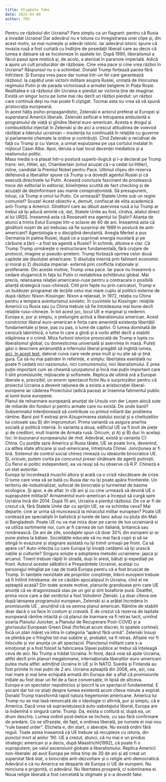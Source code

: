 ```yaml
---
title: Stigmate fake
date: 2025-03-06
author: TRU
---
```

Pentru ce războiul din Ucraina? Pare simplu ca un flagrant: pentru că Rusia a invadat Ucraina! Dar adevărul nu e totuna cu înregistrarea unei clipe și, din acest motiv, se mai numește și adevăr istoric. Iar adevărul istoric spune că invazia rusă a fost curtată cu îndîrjire de posedații liberali care au decis că lumea e datoare să se încoloneze în spatele lor. După 1990, liberalismul a făcut pasul spre mistică și, de acolo, a aterizat în paranoie imperială. Adică a ajuns un cult producător de războaie.
Cine vrea pace și cine vrea război în Ucraina? Răspunsul nu s-a schimbat. Donald Trump forțează pacea fără întîrziere. Și Europa vrea pace dar numai într-un fel care garantează războiul: la capătul unei victorii militare asupra Rusiei, urmată de înlocuirea regimului Putin și de parada victorioasă a armatei belgiene în Piața Roșie.
Realitatea e că războiul din Ucraina e pierdut iar victoria ține de imaginar. Există un singur lucru pe lume mai rău decît un război pierdut: un război care continuă deși nu mai poate fi cîștigat. Tocmai asta nu vrea să vă spună aristocrația europeană.  
În acest hățiș psiho-propagandistic, Zelenski e actorul preferat al Europei și superstarul Americii liberale. Zelenski zeificat e întruparea ambulantă a programului de viață și gîndire liberal euro-american. Acesta e drogul și combustibilul injectat în Zelenski și de aici a crescut atitudinea de voievod răsfățat a liderului ucrainian – insolența lui continuată în relațiile cu guverne și parlamente chemate la ordine și contribuții. Cînd Zelenski a recidivat de față cu Trump și cu Vance, a urmat expulzarea pe ușa cortului instalat în mijlocul Casei Albe.
Apoi, deruta a luat locul decenței mediatice și a realismului politic.  
Mass media s-a plasat într-o postură superb-ilogică și l-a declarat pe Trump trans: ieri, Hitler, azi, Chamberlain (omul acuzat că i-a cedat lui Hitler), mîine, candidat la Premiul Nobel pentru Pace.
Ultimul clișeu din rezerva defensivă a liberalilor spune că Trump s-a dovedit agentul Rusiei și că execută directivele lui Putin. Această concluzie fascinant de prostească trece din editorial în editorial, bineînțeles scutită de fact checking și de acuzații de dezinformare sau manie conspiraționistă. Să presupunem, totuși, că Trump e omul lui Putin. Ce urmează? Statele Unite sub un regim comunist? Scuze! Acest obiectiv e, demult, confiscat de elita academică anti-Trump a Americii.
Gînditorii care au dibuit aservirea rusă a lui Trump ar trebui să își aducă aminte că, da!, Statele Unite au fost, cîndva, aliatul direct al lui URSS. Înseamnă asta că Roosevelt era agentul lui Stalin? Alianța de atunci a trimis Estul Europei într-o sclavie de 40 de ani. Înseamnă asta că gînditorii noștri de azi trebuiau să fie surprinși de 1989 în postură de anti-americani? Agentologia e o disciplină derutantă. Anegla Merkel a pus Germania în palma Rusiei, după ce a suprimat energia nucelară și pe cărbune a țării – a fost ea agentă a Rusiei?
În schimb, altceva e clar. Că Trump Trump urmărește o restructurare fundamentală, fără cruțare de protocol, imagine și pseudo-prieteni. Trump forțează oprirea celor două capitole ale disoluției americane: 1) disoluția internă prin faliment economic și moral și 2) disoluția imperial- externă prin conflicte iraționale și proliferante.
Din aceste motive, Trump vrea pace. Iar pace nu înseamnă o cedare slugarnică în fața lui Putin ci restabilirea echilibrului global. Mai precis, relansarea relației americano-ruse pentru a contracara o posibilă alianță strategică ruso-chineză. Citit prin fapte nu prin caricaturi, Trump e un buldozer programat de lecțiile celui mai mare cuplu al politicii externe de după război: Nixon-Kissinger. Nixon a relansat, în 1972, relația cu China pentru a tempera aventurismul sovietic. În cuvintele lui Kissinger: relațiile Americii cu Rusia sau cu China trebuie să fie întotdeauna mai bune decît relațiile ruso-chineze.
În tot acest joc, locul UE e marginal și nedemn. Europa e, pur și simplu, o prelungire activă a liberalismului american. Acest constrictor liberal euro-american e forța care amenință existența libertății fundamentale și țese, pas cu pas, o lume de captivi. O lumea dominată de cenzură labirintică, o lume în care a gîndi și a vorbi altfel decît a stabilit stăpînirea e o crimă. Miza furtunii istorice provocată de Trump e lupta cu liberalismul global, cu domesticirea universală și aservirea în masă. Puteți găsi o descriere amănunțită a infernului liberal pregătit să înghită lumea, [aici, în acest text](https://theupheaval.substack.com/p/vances-real-message-to-europe-give?utm_source=post-email-title&publication_id=330796&post_id=158311114&utm_campaign=email-post-title&isFreemail=true&r=c2vpv&triedRedirect=true&utm_medium=email), datorat cuiva care vede prea mult și nu știe să-și țină gura.
Ca să nu mai patinăm în referințe, e simplu: libertatea esențială nu poate fi cedată nici nazismului, nici comunismului, nici liberalismului. E prea puțin important cum se cheamă uzurpatorul și încă mai puțin important care îi sînt promisiunile, mijloacele și sofismele.
Replica de ultimă oră a Europei liberale e, previzibil, un enorm spectacol fictiv.Nu e surprinzător pentru că proiectul Ucraina a devenit rațiunea de a exista a aristocrației liberal-europene iar căderea Proiectului (adică pacea) ar însemna falimentul public al lumii bune europene.  
Planul de reînarmare europeană anunțat de Ursula von der Leyen alocă sute de miliarde din fonduri și pentru armate care nu există. De unde banii? Subsemnatul intenționează să contribuie cu primul miliard dar problema rămîne.
Banii pot fi extrași prin A)suprimarea statului social și a cheltuielilor lui colosale sau B) din împrumuturi. Prima variantă va asigura anarhia socială și politică internă. În varianta a doua, edificiul UE va fi lovit de piețe și de creditori, mult înainte de Armata rusă. Oricum, și A) și B) duc în același loc: în buzunarul europeanului de rînd. Adevărat, există și varianta C): China. Cu punțile spre America și Rusia tăiate, UE se poate livra, devenind, ca atîtea state africane și sud-americane, întreținuta Chinei. Joncțiunea ar fi lină. Sistemul de control social chinez rimează cu idealurile birocratice UE. Și, oricum, putem conta pe concursul presei vînătoare de agenți putiniști. Cu flerul ei politic independent, ea va reuși să nu observe că R.P. Chineză e un stat autoritar.  
Europa își încordează mușchii altora și arată ca o criză născătoare de crize. O lume care vrea să se bată cu Rusia dar nu își poate apăra frontierele. Un teritoriu de-industrializat, sufocat de birocrație și turmentat de basme ecologice. Și apoi, e de aflat: în cîți ani și cu cine urmează să devină UE o supraputere militară? Armamentul euro-american a început să curgă spre Ucraina încă din 2014. După 10 ani, Ucraina a pierdut războiul. De ce ar fi de crezut că, fără Statele Unite dar cu sprijin UE, se va schimba ceva?
Mai departe: cine ar urma să muncească la miracolul militar european? Poate UE contează pe specialiștii în balistică și turele de tanc aduși cu pluta din Mali si Bangladesh. Poate UE nu va mai miza doar pe carne de tun ucrainiană si va utiliza sortimente noi, cum ar fi carnea de tun italiană, britanică sau românească. De ani de zile, sondajele spun că doar 30% din europeni și-ar pune pielea la bătaie. Societățile educate să nu mai facă copii și să se stingă în evaziune și stagnare asistată nu își trimit urmașii pe front. Ca să apere ce? Auto-infecția cu care Europa își  învață cetățenii să își urască națiile și culturile? Singura soluție e adoptarea metodei ucrainiene: japca și arcanul. Tinerii trebuie răpiți în stradă, duși în arest, bătuți și expediați pe front. Autorul acestei sălbăticii e Președintele Ucrainei, același cu personajul mîngîiat pe cap de toată Europa pentru că a fost bruscat de Trump.
În tainițele nevizitate ale propriilor conștiințe, liderii europeni trebuie să fi întîlnit întrebarea: de ce căutăm apocalipsul în Ucraina, cînd el ne așteaptă acasă? Din toate aceste motive, planurile grandioase prin care UE anunță că se dragonizează stau pe un gol și sînt butaforie pură. Dealtfel, prima voce care a dat verdictul a fost Volodimir Zlenski. La doar cîteva ore după lansarea programului european, Zelenski și-a arătat încredera în promisiunile UE , anunțînd că va semna planul american. Rămîne de stabilit doar dacă o va face în costum și cravată.
E de crezut că rezerva de lașitate europeană rămîne intactă și că planul de înarmare va fi retras tacit, urmînd soarta Planului Juncker, a Planului de Recuperare Post-COVID și a  gloriosului European Green Deal (forfecat acum discret, în spatele cortinei). Încă un plan măreț va intra în categoria ”apărut fără urmă”.
Zelenski însuși se plimbă pe o frînghie tot mai subțire și, probabil, va fi retras. Afișele vor fi înlocuite și vor anunța un alt spectacol. Planctonul militant care s-a emoționat și a fost folosit la fabricarea Slavei publice ar trebui să înțeleagă ceva de aici. Nu Trump a trădat Ucraina.
În fond, dacă voia să ajute Ucraina, altfel decît prin planuri megalomane, internaționala liberalilor euro-americani putea muta altfel: admițînd Ucraina în UE și în NATO. Suedia și Finlanda au fost primite în mai puțin de 2 ani. Ucraina așteaptă din 2008, are, azi, cea mai mare și mai bine echipată armată din Europa dar a aflat că promisiunile inițiale au fost doar un fel de a face conversație, în lipsă de altceva.  
Europa e un spectator neputincios și ipocrit la un spectacol fundamental. E șocant dar tot ce știați despre lumea existentă acum cîteva minute a expirat. Donald Trump transformă rapid natura hegemoniei americane. America lui Trump nu se mai lasă remorcată de o ideologie ci afirmă, pur și simplu, că e America. Dacă vrea să supraviețuiască auto-sabotajului liberal, Europa are la îndemînă o singură carte: Trump.
Da, exista o cotitură si, după ea, un drum deschis. Lumea ordinii post-belice se încheie, cu sau fără confirmare de predare. Ce se sfîrșește, de fapt, e ordinea liberală, pe numele ei mai nou ”rule based urder”. Eticheta e, din  start, o aberație. Nu există ordini fără reguli.
Toate astea înseamnă că UE trebuie să recupleze cu istoria, din punctul mort al anilor ’90. UE a crezut, atunci, că nu mai e un produs strategic american și a decis, după Maastricht(1992), că poate fi o supraputere, pe valul ascensiunii globale a liberalismului.
Replica Americii non-liberale: ați avut Europa pe mîna timp de 30 de ani și ați creat un superstat fără stat, o birocrație anti-dezvoltare și o religie anti-democratică.
Adevărul e că nu America se desparte de Europa ci UE de europeni. Nu minciuna e prigonită, ci adevărul. Nu libertatea prosperă, ci subminarea ei.
Noua religie liberală a fost cercetată la stigmate și s-a dovedit fake.
